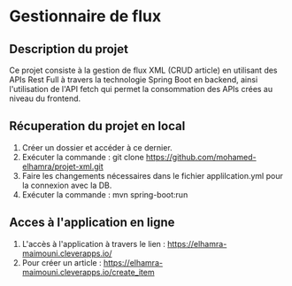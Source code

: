 # Gestionnaire de flux 

## Description du projet

Ce projet consiste à la gestion de flux XML (CRUD article) en utilisant des APIs Rest Full à travers la technologie Spring Boot en backend, ainsi l'utilisation de l'API fetch qui permet 
la consommation des APIs crées au niveau du frontend.

## Récuperation du projet en local

1.	Créer un dossier et accéder à ce dernier.
2.	Exécuter la commande : git clone https://github.com/mohamed-elhamra/projet-xml.git
3.	Faire les changements nécessaires dans le fichier applilcation.yml pour la connexion avec la DB.
4.  Exécuter la commande : mvn spring-boot:run

## Acces à l'application en ligne

1. L'accès à l'application à travers le lien : https://elhamra-maimouni.cleverapps.io/
2. Pour créer un article : https://elhamra-maimouni.cleverapps.io/create_item
